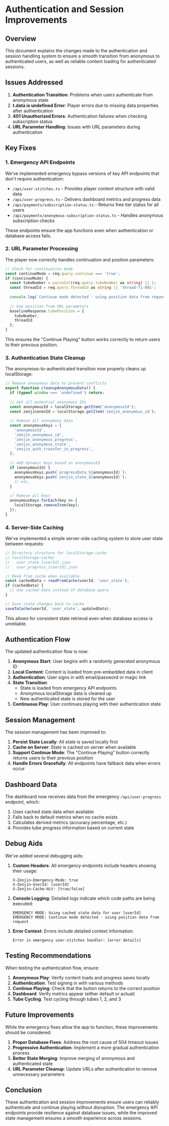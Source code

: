 # Authentication and Session Improvements

## Overview

This document explains the changes made to the authentication and session handling system to ensure a smooth transition from anonymous to authenticated users, as well as reliable content loading for authenticated sessions.

## Issues Addressed

1. **Authentication Transition**: Problems when users authenticate from anonymous state
2. **t.data is undefined Error**: Player errors due to missing data properties after authentication
3. **401 Unauthorized Errors**: Authentication failures when checking subscription status
4. **URL Parameter Handling**: Issues with URL parameters during authentication

## Key Fixes

### 1. Emergency API Endpoints

We've implemented emergency bypass versions of key API endpoints that don't require authentication:

- `/api/user-stitches.ts` - Provides player content structure with valid data
- `/api/user-progress.ts` - Delivers dashboard metrics and progress data
- `/api/payments/subscription-status.ts` - Returns free tier status for all users
- `/api/payments/anonymous-subscription-status.ts` - Handles anonymous subscription checks

These endpoints ensure the app functions even when authentication or database access fails.

### 2. URL Parameter Processing

The player now correctly handles continuation and position parameters:

```typescript
// Check for continuation mode
const continueMode = req.query.continue === 'true';
if (continueMode) {
  const tubeNumber = parseInt(req.query.tubeNumber as string) || 1;
  const threadId = req.query.threadId as string || 'thread-T1-001';
  
  console.log(`Continue mode detected - using position data from request`);
  
  // Use position from URL parameters
  baselineResponse.tubePosition = {
    tubeNumber,
    threadId
  };
}
```

This ensures the "Continue Playing" button works correctly to return users to their previous position.

### 3. Authentication State Cleanup

The anonymous-to-authenticated transition now properly cleans up localStorage:

```typescript
// Remove anonymous data to prevent conflicts
export function cleanupAnonymousData() {
  if (typeof window === 'undefined') return;
  
  // Get all potential anonymous IDs
  const anonymousId = localStorage.getItem('anonymousId');
  const zenjinanonId = localStorage.getItem('zenjin_anonymous_id');
  
  // Remove all anonymous data
  const anonymousKeys = [
    'anonymousId',
    'zenjin_anonymous_id',
    'zenjin_anonymous_progress',
    'zenjin_anonymous_state',
    'zenjin_auth_transfer_in_progress',
  ];
  
  // Add dynamic keys based on anonymousId
  if (anonymousId) {
    anonymousKeys.push(`progressData_${anonymousId}`);
    anonymousKeys.push(`zenjin_state_${anonymousId}`);
    // etc.
  }
  
  // Remove all keys
  anonymousKeys.forEach(key => {
    localStorage.removeItem(key);
  });
}
```

### 4. Server-Side Caching

We've implemented a simple server-side caching system to store user state between requests:

```typescript
// Directory structure for localStorage-cache
// localStorage-cache/
//   user_state_[userId].json
//   user_progress_[userId].json

// Read from cache when available
const cachedData = readFromCache(userId, 'user_state');
if (cachedData) {
  // Use cached data instead of database query
}

// Save state changes back to cache
saveToCache(userId, 'user_state', updatedData);
```

This allows for consistent state retrieval even when database access is unreliable.

## Authentication Flow

The updated authentication flow is now:

1. **Anonymous Start**: User begins with a randomly generated anonymous ID
2. **Local Content**: Content is loaded from pre-embedded data in client
3. **Authentication**: User signs in with email/password or magic link
4. **State Transition**: 
   - State is loaded from emergency API endpoints
   - Anonymous localStorage data is cleaned up
   - New authenticated state is stored for the user
5. **Continuous Play**: User continues playing with their authentication state

## Session Management

The session management has been improved to:

1. **Persist State Locally**: All state is saved locally first
2. **Cache on Server**: State is cached on server when available
3. **Support Continue Mode**: The "Continue Playing" button correctly returns users to their previous position
4. **Handle Errors Gracefully**: All endpoints have fallback data when errors occur

## Dashboard Data

The dashboard now receives data from the emergency `/api/user-progress` endpoint, which:

1. Uses cached state data when available
2. Falls back to default metrics when no cache exists
3. Calculates derived metrics (accuracy percentage, etc.)
4. Provides tube progress information based on current state

## Debug Aids

We've added several debugging aids:

1. **Custom Headers**: All emergency endpoints include headers showing their usage:
   ```
   X-Zenjin-Emergency-Mode: true
   X-Zenjin-UserId: [userId]
   X-Zenjin-Cache-Hit: [true/false]
   ```

2. **Console Logging**: Detailed logs indicate which code paths are being executed:
   ```
   EMERGENCY MODE: Using cached state data for user [userId]
   EMERGENCY MODE: Continue mode detected - using position data from request
   ```

3. **Error Context**: Errors include detailed context information:
   ```
   Error in emergency user-stitches handler: [error details]
   ```

## Testing Recommendations

When testing the authentication flow, ensure:

1. **Anonymous Play**: Verify content loads and progress saves locally
2. **Authentication**: Test signing in with various methods
3. **Continue Playing**: Check that the button returns to the correct position
4. **Dashboard**: Verify metrics appear (either default or actual)
5. **Tube Cycling**: Test cycling through tubes 1, 2, and 3

## Future Improvements

While the emergency fixes allow the app to function, these improvements should be considered:

1. **Proper Database Fixes**: Address the root cause of 504 timeout issues
2. **Progressive Authentication**: Implement a more gradual authentication process
3. **Better State Merging**: Improve merging of anonymous and authenticated state
4. **URL Parameter Cleanup**: Update URLs after authentication to remove unnecessary parameters

## Conclusion

These authentication and session improvements ensure users can reliably authenticate and continue playing without disruption. The emergency API endpoints provide resilience against database issues, while the improved state management ensures a smooth experience across sessions.